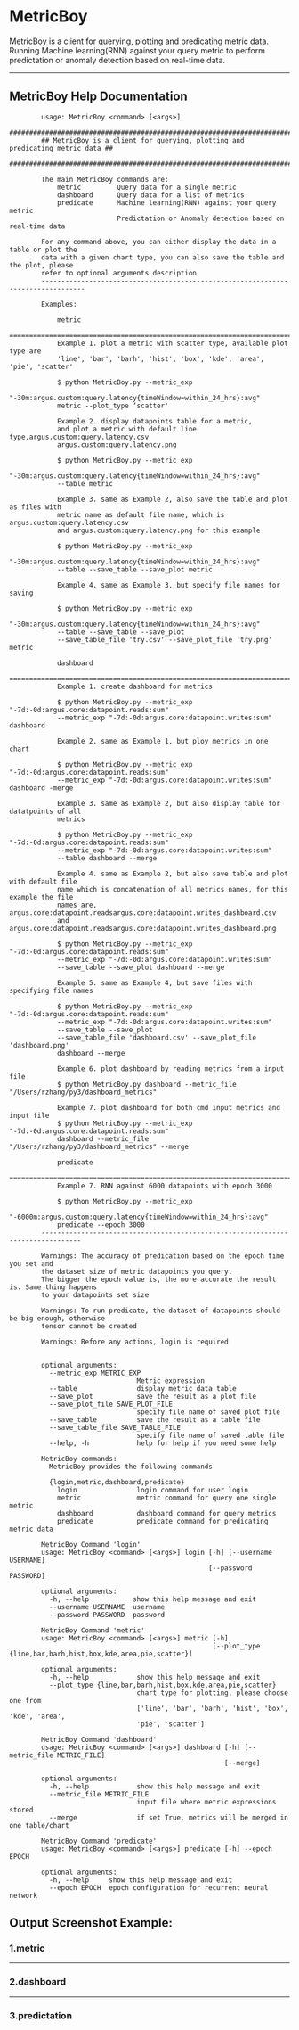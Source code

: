 # MetricBoy

MetricBoy is a client for querying, plotting and predicating metric data. Running Machine learning(RNN) against your query metric to perform predictation or anomaly detection based on real-time data.


***
## MetricBoy Help Documentation


            usage: MetricBoy <command> [<args>]
            ##############################################################################
            ## MetricBoy is a client for querying, plotting and predicating metric data ##
            ##############################################################################

            The main MetricBoy commands are:
                metric         Query data for a single metric
                dashboard      Query data for a list of metrics
                predicate      Machine learning(RNN) against your query metric
                               Predictation or Anomaly detection based on real-time data

            For any command above, you can either display the data in a table or plot the
            data with a given chart type, you can also save the table and the plot, please
            refer to optional arguments description
            ---------------------------------------------------------------------------------

            Examples:

                metric
                =============================================================================
                Example 1. plot a metric with scatter type, available plot type are
                'line', 'bar', 'barh', 'hist', 'box', 'kde', 'area', 'pie', 'scatter'

                $ python MetricBoy.py --metric_exp
                "-30m:argus.custom:query.latency{timeWindow=within_24_hrs}:avg"
                metric --plot_type ‘scatter'

                Example 2. display datapoints table for a metric,
                and plot a metric with default line type,argus.custom:query.latency.csv
                argus.custom:query.latency.png

                $ python MetricBoy.py --metric_exp
                "-30m:argus.custom:query.latency{timeWindow=within_24_hrs}:avg"
                --table metric

                Example 3. same as Example 2, also save the table and plot as files with
                metric name as default file name, which is argus.custom:query.latency.csv
                and argus.custom:query.latency.png for this example

                $ python MetricBoy.py --metric_exp
                "-30m:argus.custom:query.latency{timeWindow=within_24_hrs}:avg"
                --table --save_table --save_plot metric

                Example 4. same as Example 3, but specify file names for saving

                $ python MetricBoy.py --metric_exp
                "-30m:argus.custom:query.latency{timeWindow=within_24_hrs}:avg"
                --table --save_table --save_plot
                --save_table_file 'try.csv' --save_plot_file 'try.png' metric

                dashboard
                ===========================================================================
                Example 1. create dashboard for metrics

                $ python MetricBoy.py --metric_exp "-7d:-0d:argus.core:datapoint.reads:sum"
                --metric_exp "-7d:-0d:argus.core:datapoint.writes:sum" dashboard

                Example 2. same as Example 1, but ploy metrics in one chart

                $ python MetricBoy.py --metric_exp "-7d:-0d:argus.core:datapoint.reads:sum"
                --metric_exp "-7d:-0d:argus.core:datapoint.writes:sum" dashboard -merge

                Example 3. same as Example 2, but also display table for datatpoints of all
                metrics

                $ python MetricBoy.py --metric_exp "-7d:-0d:argus.core:datapoint.reads:sum"
                --metric_exp "-7d:-0d:argus.core:datapoint.writes:sum"
                --table dashboard --merge

                Example 4. same as Example 2, but also save table and plot with default file
                name which is concatenation of all metrics names, for this example the file
                names are, argus.core:datapoint.readsargus.core:datapoint.writes_dashboard.csv
                and argus.core:datapoint.readsargus.core:datapoint.writes_dashboard.png

                $ python MetricBoy.py --metric_exp "-7d:-0d:argus.core:datapoint.reads:sum"
                --metric_exp "-7d:-0d:argus.core:datapoint.writes:sum"
                --save_table --save_plot dashboard --merge

                Example 5. same as Example 4, but save files with specifying file names

                $ python MetricBoy.py --metric_exp "-7d:-0d:argus.core:datapoint.reads:sum"
                --metric_exp "-7d:-0d:argus.core:datapoint.writes:sum"
                --save_table --save_plot
                --save_table_file 'dashboard.csv' --save_plot_file 'dashboard.png'
                dashboard --merge

                Example 6. plot dashboard by reading metrics from a input file
                $ python MetricBoy.py dashboard --metric_file "/Users/rzhang/py3/dashboard_metrics"

                Example 7. plot dashboard for both cmd input metrics and input file
                $ python MetricBoy.py --metric_exp "-7d:-0d:argus.core:datapoint.reads:sum"
                dashboard --metric_file "/Users/rzhang/py3/dashboard_metrics" --merge

                predicate
                ===========================================================================
                Example 7. RNN against 6000 datapoints with epoch 3000

                $ python MetricBoy.py --metric_exp
                "-6000m:argus.custom:query.latency{timeWindow=within_24_hrs}:avg"
                predicate --epoch 3000
            --------------------------------------------------------------------------------

            Warnings: The accuracy of predication based on the epoch time you set and
            the dataset size of metric datapoints you query.
            The bigger the epoch value is, the more accurate the result is. Same thing happens
            to your datapoints set size

            Warnings: To run predicate, the dataset of datapoints should be big enough, otherwise
            tensor cannot be created

            Warnings: Before any actions, login is required
          

            optional arguments:
              --metric_exp METRIC_EXP
                                    Metric expression
              --table               display metric data table
              --save_plot           save the result as a plot file
              --save_plot_file SAVE_PLOT_FILE
                                    specify file name of saved plot file
              --save_table          save the result as a table file
              --save_table_file SAVE_TABLE_FILE
                                    specify file name of saved table file
              --help, -h            help for help if you need some help

            MetricBoy commands:
              MetricBoy provides the following commands

              {login,metric,dashboard,predicate}
                login               login command for user login
                metric              metric command for query one single metric
                dashboard           dashboard command for query metrics
                predicate           predicate command for predicating metric data

            MetricBoy Command 'login'
            usage: MetricBoy <command> [<args>] login [-h] [--username USERNAME]
                                                      [--password PASSWORD]

            optional arguments:
              -h, --help           show this help message and exit
              --username USERNAME  username
              --password PASSWORD  password

            MetricBoy Command 'metric'
            usage: MetricBoy <command> [<args>] metric [-h]
                                                       [--plot_type {line,bar,barh,hist,box,kde,area,pie,scatter}]

            optional arguments:
              -h, --help            show this help message and exit
              --plot_type {line,bar,barh,hist,box,kde,area,pie,scatter}
                                    chart type for plotting, please choose one from
                                    ['line', 'bar', 'barh', 'hist', 'box', 'kde', 'area',
                                    'pie', 'scatter']

            MetricBoy Command 'dashboard'
            usage: MetricBoy <command> [<args>] dashboard [-h] [--metric_file METRIC_FILE]
                                                          [--merge]

            optional arguments:
              -h, --help            show this help message and exit
              --metric_file METRIC_FILE
                                    input file where metric expressions stored
              --merge               if set True, metrics will be merged in one table/chart

            MetricBoy Command 'predicate'
            usage: MetricBoy <command> [<args>] predicate [-h] --epoch EPOCH

            optional arguments:
              -h, --help     show this help message and exit
              --epoch EPOCH  epoch configuration for recurrent neural network
## Output Screenshot Example:

### 1.metric
***
### 2.dashboard
***
### 3.predictation


